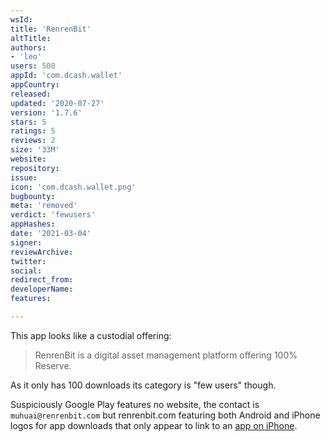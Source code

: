 ```yaml
---
wsId: 
title: 'RenrenBit'
altTitle: 
authors:
- 'leo'
users: 500
appId: 'com.dcash.wallet'
appCountry: 
released: 
updated: '2020-07-27'
version: '1.7.6'
stars: 5
ratings: 5
reviews: 2
size: '33M'
website: 
repository: 
issue: 
icon: 'com.dcash.wallet.png'
bugbounty: 
meta: 'removed'
verdict: 'fewusers'
appHashes: 
date: '2021-03-04'
signer: 
reviewArchive: 
twitter: 
social: 
redirect_from: 
developerName: 
features: 

---
```


This app looks like a custodial offering:

> RenrenBit is a digital asset management platform offering 100% Reserve.

As it only has 100 downloads its category is "few users" though.

Suspiciously Google Play features no website, the contact is
`muhuai@renrenbit.com` but renrenbit.com featuring both Android and iPhone logos
for app downloads that only appear to link to an
[app on iPhone](https://apps.apple.com/us/app/renrenbit/id1443447248).

